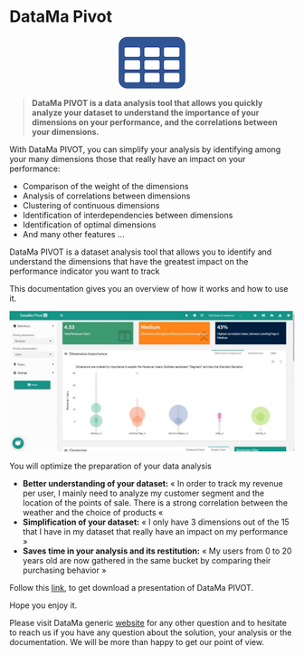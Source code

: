 # DataMa Pivot

<center><img src="pivot/images/IconePivot.jpg" alt="logo pivot" /></center>

> **DataMa PIVOT is a data analysis tool that allows you quickly analyze your dataset to understand the importance of your dimensions on your performance, and the correlations between your dimensions.**

With DataMa PIVOT, you can simplify your analysis by identifying among your many dimensions those that really have an impact on your performance:

* Comparison of the weight of the dimensions
* Analysis of correlations between dimensions
* Clustering of continuous dimensions
* Identification of interdependencies between dimensions
* Identification of optimal dimensions
* And many other features …

DataMa PIVOT is a dataset analysis tool that allows you to identify and understand the dimensions that have the greatest impact on the performance indicator you want to track

This documentation gives you an overview of how it works and how to use it.

![pivot_homepage](images/Pivot-HomePage-1024x503.jpg)

You will optimize the preparation of your data analysis

* **Better understanding of your dataset:** « In order to track my revenue per user, I mainly need to analyze my customer segment and the location of the points of sale. There is a strong correlation between the weather and the choice of products «
* **Simplification of your dataset:** « I only have 3 dimensions out of the 15 that I have in my dataset that really have an impact on my performance »
* **Saves time in your analysis and its restitution:** « My users from 0 to 20 years old are now gathered in the same bucket by comparing their purchasing behavior »


Follow this [link](https://datama.fr/wp-content/uploads/2019/06/DataMaPivot_BrochureEN_2019.pdf), to get download a presentation of DataMa PIVOT.

Hope you enjoy it.

Please visit DataMa generic [website](https://datama.fr/lets-talk/) for any other question and to hesitate to reach us if you have any question about the solution, your analysis or the documentation. We will be more than happy to get our point of view.
